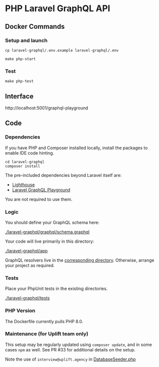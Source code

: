 # PHP Laravel GraphQL API

## Docker Commands

### Setup and launch

```shell
cp laravel-graphql/.env.example laravel-graphql/.env
```

```shell
make php-start
```

### Test

```shell
make php-test
```

## Interface

http://localhost:5001/graphql-playground

## Code

### Dependencies

If you have PHP and Composer installed locally, install the packages to enable IDE code hinting.

```shell
cd laravel-graphql
composer install
```

The pre-included dependencies beyond Laravel itself are:

- [Lighthouse](https://lighthouse-php.com)
- [Laravel GraphQL Playground](https://github.com/mll-lab/laravel-graphql-playground)

You are not required to use them.

### Logic

You should define your GraphQL schema here:

[./laravel-graphql/graphql/schema.graphql](laravel-graphql/graphql/schema.graphql)

Your code will live primarily in this directory:

[./laravel-graphql/app](laravel-graphql/app)

GraphQL resolvers live in the [corresponding directory](./laravel-graphql/app/GraphQL). Otherwise, arrange your project as required.

### Tests

Place your PhpUnit tests in the existing directories.

[./laravel-graphql/tests](laravel-graphql/tests)

### PHP Version

The Dockerfile currently pulls PHP 8.0.

### Maintenance (for Uplift team only)

This setup may be regularly updated using `composer update`, and in some cases `npm` as well. See PR #33 for additional details on the setup.

Note the use of `interview@uplift.agency` in [DatabaseSeeder.php](./laravel-graphql/database/seeders/DatabaseSeeder.php)